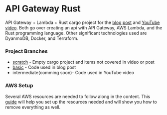 # API Gateway Rust
API Gateway + Lambda + Rust cargo project for the [blog post](https://medium.freecodecamp.org/going-serverless-with-rust-and-api-gateway-aa5d1502c32e)
and [YouTube video](). Both go over creating an api with API Gateway, AWS Lambda, and the Rust
programming language. Other significant technologies used are DyanmoDB, Docker,
and Terraform.

### Project Branches
- [scratch](https://github.com/itshabib/api-gateway-rust/tree/scratch) - Empty cargo project and items not covered in video or post
- [basic](https://github.com/itshabib/api-gateway-rust/tree/basic) - Code used in blog post
- intermediate(comming soon)- Code used in YouTube video

### AWS Setup
Several AWS resources are needed to follow along in the content. This [guide](https://github.com/itsHabib/api-gateway-rust/blob/master/AWS_SETUP.md)
will help you set up the resources needed and will show you how to remove everything
as well.

